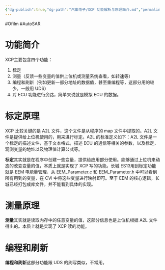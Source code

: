 ```yaml
---
{"dg-publish":true,"dg-path":"汽车电子/XCP 功能解析与原理简介.md","permalink":"/汽车电子/XCP 功能解析与原理简介/","created":"2022-08-08T23:11:58.000+08:00","updated":"2024-11-18T11:05:17.592+08:00"}
---
```


#Ofilm #AutoSAR

# 功能简介

XCP主要包含四个功能：

1. 标定
2. 测量（反馈一些变量的值供上位机或测量系统查看，如转速等）
3. 编程和刷新（例如更新一部分地址的数据值，甚至重编程等，这部分用的较少，一般用 UDS）
4. 对 ECU 功能进行旁路，简单来说就是模拟 ECU 的数据。

# 标定原理

XCP 比较关键的是 A2L 文件，这个文件是从程序的 map 文件中提取的。A2L 文件是提供给上位机使用的，用来进行标定。A2L 的标准定义如下：A2L 文件是一个标定的描述文件，基于文本格式，描述 ECU 的通信等相关的参数，以及标定，观测变量的地址以及物理值计算公式等。

**标定**其实就是在程序中创建一些变量，提供给应用部分使用。能够通过上位机来动态的改变变量的值，本质上就是实现了 XCP 写的功能。长城 ES13用到标定功能就是 EEM 电能量管理，从 EEM_Parameter.c 和 EEM_Parameter.h 中可以看到所有用到的变量，在 CVI 中将这些变量进行映射即可。至于 EEM 的核心逻辑，长城已经打包成库文件，并不能看到具体的实现。

# 测量原理

**测量**其实就是读取内存中的任意变量的值，这部分信息也是上位机根据 A2L 文件得出的。本质上就是实现了 XCP 读的功能。

# 编程和刷新

**编程和刷新**这部分功能跟 UDS 的刷写类似，不常用。